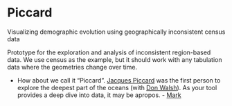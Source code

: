 # Piccard
Visualizing demographic evolution using geographically inconsistent census data

Prototype for the exploration and analysis of inconsistent region-based data. We use census as the example, but it should work with any tabulation data where the geometries change over time.






- How about we call it “Piccard”. [Jacques Piccard](https://en.wikipedia.org/wiki/Jacques_Piccard) was the first person to explore the deepest part of the oceans (with [Don Walsh](https://en.wikipedia.org/wiki/Don_Walsh)).  As your tool provides a deep dive into data, it may be apropos. - [Mark](http://www.eil.utoronto.ca/members/msf/)
